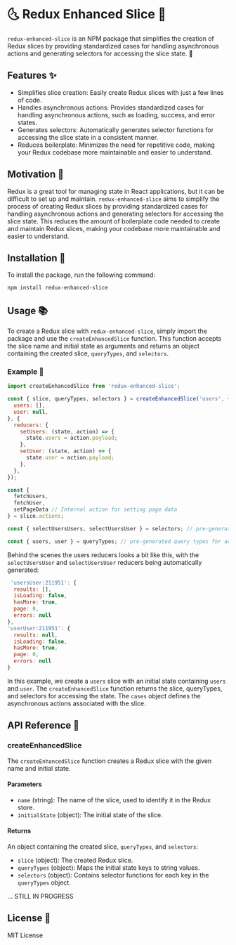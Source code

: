 
# 🌜 Redux Enhanced Slice 🌛

`redux-enhanced-slice` is an NPM package that simplifies the creation of Redux slices by providing standardized cases for handling asynchronous actions and generating selectors for accessing the slice state. 🎉


## Features ✨
- Simplifies slice creation: Easily create Redux slices with just a few lines of code.
- Handles asynchronous actions: Provides standardized cases for handling asynchronous actions, such as loading, success, and error states.
- Generates selectors: Automatically generates selector functions for accessing the slice state in a consistent manner.
- Reduces boilerplate: Minimizes the need for repetitive code, making your Redux codebase more maintainable and easier to understand.

## Motivation 🤔
Redux is a great tool for managing state in React applications, but it can be difficult to set up and maintain. `redux-enhanced-slice` aims to simplify the process of creating Redux slices by providing standardized cases for handling asynchronous actions and generating selectors for accessing the slice state. This reduces the amount of boilerplate code needed to create and maintain Redux slices, making your codebase more maintainable and easier to understand.

## Installation 💾

To install the package, run the following command:

```bash
npm install redux-enhanced-slice
```

## Usage 📚

To create a Redux slice with `redux-enhanced-slice`, simply import the package and use the `createEnhancedSlice` function. This function accepts the slice name and initial state as arguments and returns an object containing the created slice, `queryTypes`, and `selectors`.

### Example 📖

```javascript
import createEnhancedSlice from 'redux-enhanced-slice';

const { slice, queryTypes, selectors } = createEnhancedSlice('users', {
  users: [],
  user: null,
}, {
  reducers: {
    setUsers: (state, action) => {
      state.users = action.payload;
    },
    setUser: (state, action) => {
      state.user = action.payload;
    },
  },
});

const { 
  fetchUsers, 
  fetchUser, 
  setPageData // Internal action for setting page data
} = slice.actions;

const { selectUsersUsers, selectUsersUser } = selectors; // pre-generated selectors for accessing state

const { users, user } = queryTypes; // pre-generated query types for accessing state types in selectors
```

Behind the scenes the users reducers looks a bit like this, with the `selectUsersUser` and `selectUsersUser` reducers being automatically generated:

```javascript
 'usersUser:211951': {
  results: [],
  isLoading: false,
  hasMore: true,
  page: 0,
  errors: null
},
'userUser:211951': {
  results: null,
  isLoading: false,
  hasMore: true,
  page: 0,
  errors: null
}
```

In this example, we create a `users` slice with an initial state containing `users` and `user`. The `createEnhancedSlice` function returns the slice, queryTypes, and selectors for accessing the state. The `cases` object defines the asynchronous actions associated with the slice.

## API Reference 📑

### createEnhancedSlice

The `createEnhancedSlice` function creates a Redux slice with the given name and initial state.

#### Parameters

- `name` (string): The name of the slice, used to identify it in the Redux store.
- `initialState` (object): The initial state of the slice.

#### Returns

An object containing the created slice, `queryTypes`, and `selectors`:

- `slice` (object): The created Redux slice.
- `queryTypes` (object): Maps the initial state keys to string values.
- `selectors` (object): Contains selector functions for each key in the `queryTypes` object.

... STILL IN PROGRESS

## License 📄

MIT License



